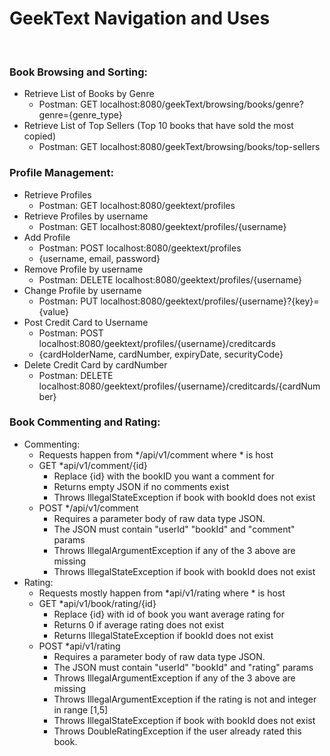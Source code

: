 # GeekText Navigation and Uses  
<br />

### Book Browsing and Sorting:
* Retrieve List of Books by Genre
  * Postman: GET localhost:8080/geekText/browsing/books/genre?genre={genre_type}
* Retrieve List of Top Sellers (Top 10 books that have sold the most copied)
  * Postman: GET localhost:8080/geekText/browsing/books/top-sellers
### Profile Management:
* Retrieve Profiles
  * Postman: GET localhost:8080/geektext/profiles
* Retrieve Profiles by username
  * Postman: GET localhost:8080/geektext/profiles/{username}
* Add Profile
  * Postman: POST localhost:8080/geektext/profiles
  * {username, email, password}
* Remove Profile by username
  * Postman: DELETE localhost:8080/geektext/profiles/{username}
* Change Profile by username
  * Postman: PUT localhost:8080/geektext/profiles/{username}?{key}={value}
* Post Credit Card to Username
  * Postman: POST localhost:8080/geektext/profiles/{username}/creditcards
  * {cardHolderName, cardNumber, expiryDate, securityCode}
* Delete Credit Card by cardNumber
  * Postman: DELETE localhost:8080/geektext/profiles/{username}/creditcards/{cardNumber}
### Book Commenting and Rating:
* Commenting:
  * Requests happen from */api/v1/comment where * is host
  * GET *api/v1/comment/{id}
    * Replace {id} with the bookID you want a comment for
    * Returns empty JSON if no comments exist
    * Throws IllegalStateException if book with bookId does not exist
  * POST */api/v1/comment
    * Requires a parameter body of raw data type JSON.
    * The JSON must contain "userId" "bookId" and "comment" params
    * Throws IllegalArgumentException if any of the 3 above are missing
    * Throws IllegalStateException if book with bookId does not exist
* Rating:
  * Requests mostly happen from *api/v1/rating where * is host
  * GET *api/v1/book/rating/{id}
    * Replace {id} with id of book you want average rating for
    * Returns 0 if average rating does not exist
    * Returns IllegalStateException if bookId does not exist
  * POST *api/v1/rating
    * Requires a parameter body of raw data type JSON.
    * The JSON must contain "userId" "bookId" and "rating" params
    * Throws IllegalArgumentException if any of the 3 above are missing
    * Throws IllegalArgumentException if the rating is not and integer in range [1,5]
    * Throws IllegalStateException if book with bookId does not exist
    * Throws DoubleRatingException if the user already rated this book.
